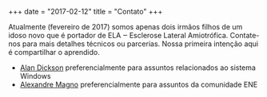 +++
date = "2017-02-12"
title = "Contato"
+++

Atualmente (fevereiro de 2017) somos apenas dois irmãos filhos de um idoso novo que é portador de ELA ‒ Esclerose Lateral Amiotrófica. Contate-nos para mais detalhes técnicos ou parcerias. Nossa primeira intenção aqui é compartilhar o aprendido.

- [Alan Dickson] preferencialmente para assuntos relacionados ao sistema Windows
- [Alexandre Magno] preferencialmente para assuntos da comunidade ENE

[Alan Dickson]: mailto:alandbm@gmail.com
[Alexandre Magno]: mailto:alexandre.mbm@gmail.com
